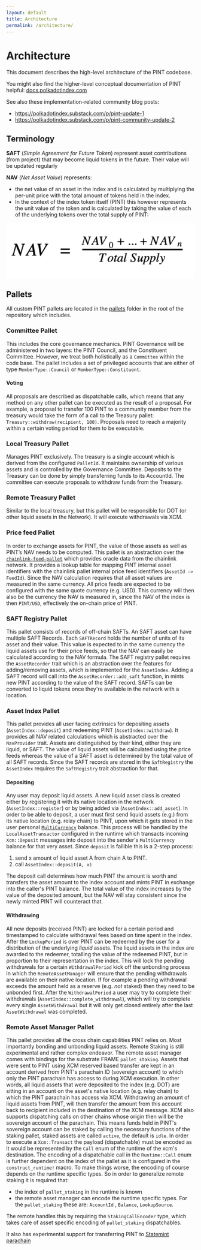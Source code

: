 ```yaml
---
layout: default
title: Architecture
permalink: /architecture/
---
```


# Architecture

This document describes the high-level architecture of the PINT codebase.

You might also find the higher-level conceptual documentation of PINT
helpful: [docs.polkadotindex.com](https://docs.polkadotindex.com/)

See also these implementation-related community blog posts:

* https://polkadotindex.substack.com/p/pint-update-1
* https://polkadotindex.substack.com/p/pint-community-update-2

## Terminology

__SAFT__ (_Simple Agreement for Future Token_) represent asset contributions (from project) that may become liquid
tokens in the future. Their value will be updated regularly

__NAV__ (_Net Asset Value_) represents:

* the net value of an asset in the index and is calculated by multiplying the per-unit price with the total amount of
  tokens held in the index.
* In the context of the index token itself (PINT) this however represents the unit value of the token and is calculated
  by taking the value of each of the underlying tokens over the total supply of PINT:

<div style="text-align:center"><img src="../../assets/img/nav-formula.png"  alt="NAV formula"/></div>

## Pallets

All custom PINT pallets are located in the [pallets](../pallets) folder in the root of the repository which includes.

### Committee Pallet

This includes the core governance mechanics. PINT Governance will be administered in two layers: the PINT Council, and
the Constituent Committee. However, we treat both holistically as a `Committee` within the code base. The pallet
includes a set of privileged accounts that are either of type `MemberType::Council` or `MemberType::Constituent`.

#### Voting

All proposals are described as dispatchable calls, which means that any method on any other pallet can be executed as
the result of a proposal. For example, a proposal to transfer 100 PINT to a community member from the treasury would
take the form of a call to the Treasury pallet: `Treasury::withdraw(recipient, 100)`. Proposals need to reach a majority
within a certain voting period for them to be executable.

### Local Treasury Pallet

Manages PINT exclusively. The treasury is a single account which is derived from the configured `PalletId`. It maintains
ownership of various assets and is controlled by the Governance Committee. Deposits to the Treasury can be done by
simply transferring funds to its AccountId. The committee can execute proposals to withdraw funds from the Treasury.

### Remote Treasury Pallet

Similar to the local treasury, but this pallet will be responsible for DOT (or other liquid assets in the Network). It
will execute withdrawals via XCM.

### Price feed Pallet

In order to exchange assets for PINT, the value of those assets as well as PINT’s NAV needs to be computed. This pallet
is an abstraction over the [`chainlink-feed-pallet`](https://github.com/smartcontractkit/chainlink-polkadot) which
provides oracle data from the chainlink network. It provides a lookup table for mapping PINT internal asset identifiers
with the chainlink pallet internal price feed identifiers (`AssetId -> FeedId`). Since the NAV calculation requires that
all asset values are measured in the same currency. All price feeds are expected to be configured with the same quote
currency (e.g. USD). This currency will then also be the currency the NAV is measured in, since the NAV of the index is
then `PINT/USD`, effectively the on-chain price of PINT.

### SAFT Registry Pallet

This pallet consists of records of off-chain SAFTs. An SAFT asset can have multiple SAFT Records. Each `SAFTRecord`
holds the number of units of its asset and their value. This value is expected to in the same currency the liquid assets
use for their price feeds, so that the NAV can easily be calculated according to the NAV formula. The SAFT registry
pallet requires the `AssetRecorder` trait which is an abstraction over the features for adding/removing assets, which is
implemented for the `AssetIndex`. Adding a SAFT record will call into the `AssetRecorder::add_saft` function, in mints
new PINT according to the value of the SAFT record. SAFTs can be converted to liquid tokens once they're available in
the network with a location.

### Asset Index Pallet

This pallet provides all user facing extrinsics for depositing assets (`AssetIndex::deposit`) and redeeming
PINT (`AssetIndex::withdraw`). It provides all NAV related calculations which is abstracted over the `NavProvider`
trait. Assets are distinguished by their kind, either they are liquid, or SAFT. The value of liquid assets will be
calculated using the price feeds whereas the value of a SAFT asset is determined by the total value of all SAFT records.
Since the SAFT records are stored in the `SaftRegistry` the `AssetIndex` requires the `SaftRegistry` trait abstraction
for that.

#### Depositing

Any user may deposit liquid assets. A new liquid asset class is created either by registering it with its native
location in the network  (`AssetIndex::register`) or by being added via  (`AssetIndex::add_asset`). In order to be able
to deposit, a user must first send liquid assets (e.g.) from its native location (e.g. relay chain) to PINT, upon which
it gets stored in the user
personal [`MultiCurrency`](https://github.com/open-web3-stack/open-runtime-module-library/tree/master/currencies)
balance. This process will be handled by the `LocalAssetTransactor` configured in the runtime which transacts
incoming `Xcm::Deposit` messages into deposit into the sender's `MultiCurrency` balance for that very asset.
Since `deposit` is fallible this is a 2-step process:

1. send x amount of liquid asset A from chain A to PINT.
2. call  `AssetIndex::deposit(A, x)`

The deposit call determines how much PINT the amount is worth and transfers the asset amount to the index account and
mints PINT in exchange into the caller's PINT balance. The total value of the index increases by the value of the
deposited amount, but the NAV will stay consistent since the newly minted PINT will counteract that.

#### Withdrawing

All new deposits (received PINT) are locked for a certain period and timestamped to calculate withdrawal fees based on
time spent in the index. After the `LockupPeriod` is over PINT can be redeemed by the user for a distribution of the
underlying _liquid_ assets. The liquid assets in the index are awarded to the redeemer, totalling the value of the
redeemed PINT, but in proportion to their representation in the index. This will lock the pending withdrawals for a
certain `WithdrawalPeriod` kick off the unbonding process in which the `RemoteAssetManager` will ensure that the pending
withdrawals are available on their native location. If for example a pending withdrawal exceeds the amount held as a
reserve (e.g. _not_ staked) then they need to be unbonded first. After the `WithdrawalPeriod` a user may try to complete
their withdrawals (`AssetIndex::complete_withdrawal`), which will try to complete every single `AssetWithdrawal` but it
will only get closed entirely after the last `AssetWithdrawal` was completed.

### Remote Asset Manager Pallet

This pallet provides all the cross chain capabilities PINT relies on. Most importantly bonding and unbonding liquid
assets. Remote Staking is still experimental and rather complex endeavor. The remote asset manager comes with bindings
for the substrate FRAME `pallet_staking`. Assets that were sent to PINT using XCM reserved based transfer are kept in an
account derived from PINT's parachain ID (sovereign account) to which only the PINT parachain has access to during XCM
execution. In other words, all liquid assets that were deposited to the index (e.g. DOT) are sitting in an account on
the asset's native location (e.g. relay chain) to which the PINT parachain has access via XCM. Withdrawing an amount of
liquid assets from PINT, will then transfer the amount from this account back to recipient included in the destination
of the XCM message. XCM also supports dispatching calls on other chains whose origin then will be the sovereign account
of the parachain. This means funds held in PINT's sovereign account can be staked by calling the necessary functions of
the staking pallet, staked assets are called `active`, the default is `idle`. In order to execute a `Xcm::Transact` the
payload (dispatchable) must be encoded as it would be represented by the `Call` enum of the runtime of the xcm's
destination. The encoding of a dispatchable call in the `Runtime::Call` enum is further dependent on the index of the
pallet as it is configured in the `construct_runtime!` macro. To make things worse, the encoding of course depends on
the runtime specific types. So in order to generalize remote staking it is required that:

* the index of `pallet_staking` in the runtime is known
* the remote asset manager can encode the runtime specific types. For the `pallet_staking` these are: `AccountId`
  , `Balance`, `LookupSource`.

The remote handles this by requiring the `StakingCallEncoder` type, which takes care of asset specific encoding
of `pallet_staking` dispatchables.

It also has experimental support for transferring PINT
to [Statemint parachain](https://medium.com/polkadot-network/statemint-generic-assets-chain-proposing-a-common-good-parachain-to-polkadot-governance-d318071b238)